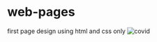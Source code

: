 # web-pages
first page design using html and css only
![covid](https://user-images.githubusercontent.com/84899089/126456396-f8cc3cf3-0f90-41fc-873d-9364a47d1fcc.jpg)
